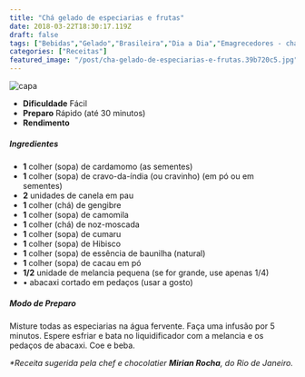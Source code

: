 ```yaml
---
title: "Chá gelado de especiarias e frutas"
date: 2018-03-22T18:30:17.119Z
draft: false
tags: ["Bebidas","Gelado","Brasileira","Dia a Dia","Emagrecedores - chás","Receitas com frutas","Receitas simples e fáceis"]
categories: ["Receitas"]
featured_image: "/post/cha-gelado-de-especiarias-e-frutas.39b720c5.jpg"
---
```


![capa](/post/cha-gelado-de-especiarias-e-frutas.39b720c5.jpg)

*   **Dificuldade** Fácil
*   **Preparo** Rápido (até 30 minutos)
*   **Rendimento**

##### Ingredientes

*   **1** colher (sopa) de cardamomo (as sementes)
*   **1** colher (sopa) de cravo-da-índia (ou cravinho) (em pó ou em sementes)
*   **2** unidades de canela em pau
*   **1** colher (chá) de gengibre
*   **1** colher (sopa) de camomila
*   **1** colher (chá) de noz-moscada
*   **1** colher (sopa) de cumaru
*   **1** colher (sopa) de Hibisco
*   **1** colher (sopa) de essência de baunilha (natural)
*   **1** colher (sopa) de cacau em pó
*   **1/2** unidade de melancia pequena (se for grande, use apenas 1/4)
*   • abacaxi cortado em pedaços (usar a gosto)

##### Modo de Preparo

Misture todas as especiarias na água fervente. Faça uma infusão por 5 minutos. Espere esfriar e bata no liquidificador com a melancia e os pedaços de abacaxi. Coe e beba.

_*Receita sugerida pela chef e chocolatier **Mirian Rocha**, do Rio de Janeiro._
